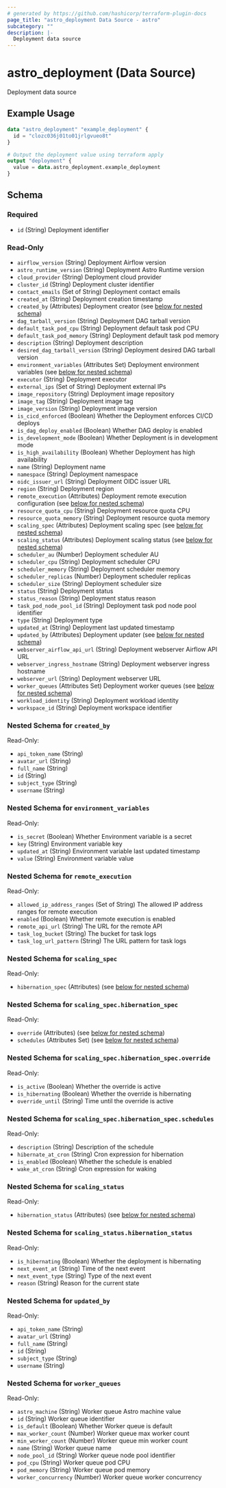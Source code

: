 ```yaml
---
# generated by https://github.com/hashicorp/terraform-plugin-docs
page_title: "astro_deployment Data Source - astro"
subcategory: ""
description: |-
  Deployment data source
---
```


# astro_deployment (Data Source)

Deployment data source

## Example Usage

```terraform
data "astro_deployment" "example_deployment" {
  id = "clozc036j01to01jrlgvueo8t"
}

# Output the deployment value using terraform apply
output "deployment" {
  value = data.astro_deployment.example_deployment
}
```

<!-- schema generated by tfplugindocs -->
## Schema

### Required

- `id` (String) Deployment identifier

### Read-Only

- `airflow_version` (String) Deployment Airflow version
- `astro_runtime_version` (String) Deployment Astro Runtime version
- `cloud_provider` (String) Deployment cloud provider
- `cluster_id` (String) Deployment cluster identifier
- `contact_emails` (Set of String) Deployment contact emails
- `created_at` (String) Deployment creation timestamp
- `created_by` (Attributes) Deployment creator (see [below for nested schema](#nestedatt--created_by))
- `dag_tarball_version` (String) Deployment DAG tarball version
- `default_task_pod_cpu` (String) Deployment default task pod CPU
- `default_task_pod_memory` (String) Deployment default task pod memory
- `description` (String) Deployment description
- `desired_dag_tarball_version` (String) Deployment desired DAG tarball version
- `environment_variables` (Attributes Set) Deployment environment variables (see [below for nested schema](#nestedatt--environment_variables))
- `executor` (String) Deployment executor
- `external_ips` (Set of String) Deployment external IPs
- `image_repository` (String) Deployment image repository
- `image_tag` (String) Deployment image tag
- `image_version` (String) Deployment image version
- `is_cicd_enforced` (Boolean) Whether the Deployment enforces CI/CD deploys
- `is_dag_deploy_enabled` (Boolean) Whether DAG deploy is enabled
- `is_development_mode` (Boolean) Whether Deployment is in development mode
- `is_high_availability` (Boolean) Whether Deployment has high availability
- `name` (String) Deployment name
- `namespace` (String) Deployment namespace
- `oidc_issuer_url` (String) Deployment OIDC issuer URL
- `region` (String) Deployment region
- `remote_execution` (Attributes) Deployment remote execution configuration (see [below for nested schema](#nestedatt--remote_execution))
- `resource_quota_cpu` (String) Deployment resource quota CPU
- `resource_quota_memory` (String) Deployment resource quota memory
- `scaling_spec` (Attributes) Deployment scaling spec (see [below for nested schema](#nestedatt--scaling_spec))
- `scaling_status` (Attributes) Deployment scaling status (see [below for nested schema](#nestedatt--scaling_status))
- `scheduler_au` (Number) Deployment scheduler AU
- `scheduler_cpu` (String) Deployment scheduler CPU
- `scheduler_memory` (String) Deployment scheduler memory
- `scheduler_replicas` (Number) Deployment scheduler replicas
- `scheduler_size` (String) Deployment scheduler size
- `status` (String) Deployment status
- `status_reason` (String) Deployment status reason
- `task_pod_node_pool_id` (String) Deployment task pod node pool identifier
- `type` (String) Deployment type
- `updated_at` (String) Deployment last updated timestamp
- `updated_by` (Attributes) Deployment updater (see [below for nested schema](#nestedatt--updated_by))
- `webserver_airflow_api_url` (String) Deployment webserver Airflow API URL
- `webserver_ingress_hostname` (String) Deployment webserver ingress hostname
- `webserver_url` (String) Deployment webserver URL
- `worker_queues` (Attributes Set) Deployment worker queues (see [below for nested schema](#nestedatt--worker_queues))
- `workload_identity` (String) Deployment workload identity
- `workspace_id` (String) Deployment workspace identifier

<a id="nestedatt--created_by"></a>
### Nested Schema for `created_by`

Read-Only:

- `api_token_name` (String)
- `avatar_url` (String)
- `full_name` (String)
- `id` (String)
- `subject_type` (String)
- `username` (String)


<a id="nestedatt--environment_variables"></a>
### Nested Schema for `environment_variables`

Read-Only:

- `is_secret` (Boolean) Whether Environment variable is a secret
- `key` (String) Environment variable key
- `updated_at` (String) Environment variable last updated timestamp
- `value` (String) Environment variable value


<a id="nestedatt--remote_execution"></a>
### Nested Schema for `remote_execution`

Read-Only:

- `allowed_ip_address_ranges` (Set of String) The allowed IP address ranges for remote execution
- `enabled` (Boolean) Whether remote execution is enabled
- `remote_api_url` (String) The URL for the remote API
- `task_log_bucket` (String) The bucket for task logs
- `task_log_url_pattern` (String) The URL pattern for task logs


<a id="nestedatt--scaling_spec"></a>
### Nested Schema for `scaling_spec`

Read-Only:

- `hibernation_spec` (Attributes) (see [below for nested schema](#nestedatt--scaling_spec--hibernation_spec))

<a id="nestedatt--scaling_spec--hibernation_spec"></a>
### Nested Schema for `scaling_spec.hibernation_spec`

Read-Only:

- `override` (Attributes) (see [below for nested schema](#nestedatt--scaling_spec--hibernation_spec--override))
- `schedules` (Attributes Set) (see [below for nested schema](#nestedatt--scaling_spec--hibernation_spec--schedules))

<a id="nestedatt--scaling_spec--hibernation_spec--override"></a>
### Nested Schema for `scaling_spec.hibernation_spec.override`

Read-Only:

- `is_active` (Boolean) Whether the override is active
- `is_hibernating` (Boolean) Whether the override is hibernating
- `override_until` (String) Time until the override is active


<a id="nestedatt--scaling_spec--hibernation_spec--schedules"></a>
### Nested Schema for `scaling_spec.hibernation_spec.schedules`

Read-Only:

- `description` (String) Description of the schedule
- `hibernate_at_cron` (String) Cron expression for hibernation
- `is_enabled` (Boolean) Whether the schedule is enabled
- `wake_at_cron` (String) Cron expression for waking




<a id="nestedatt--scaling_status"></a>
### Nested Schema for `scaling_status`

Read-Only:

- `hibernation_status` (Attributes) (see [below for nested schema](#nestedatt--scaling_status--hibernation_status))

<a id="nestedatt--scaling_status--hibernation_status"></a>
### Nested Schema for `scaling_status.hibernation_status`

Read-Only:

- `is_hibernating` (Boolean) Whether the deployment is hibernating
- `next_event_at` (String) Time of the next event
- `next_event_type` (String) Type of the next event
- `reason` (String) Reason for the current state



<a id="nestedatt--updated_by"></a>
### Nested Schema for `updated_by`

Read-Only:

- `api_token_name` (String)
- `avatar_url` (String)
- `full_name` (String)
- `id` (String)
- `subject_type` (String)
- `username` (String)


<a id="nestedatt--worker_queues"></a>
### Nested Schema for `worker_queues`

Read-Only:

- `astro_machine` (String) Worker queue Astro machine value
- `id` (String) Worker queue identifier
- `is_default` (Boolean) Whether Worker queue is default
- `max_worker_count` (Number) Worker queue max worker count
- `min_worker_count` (Number) Worker queue min worker count
- `name` (String) Worker queue name
- `node_pool_id` (String) Worker queue node pool identifier
- `pod_cpu` (String) Worker queue pod CPU
- `pod_memory` (String) Worker queue pod memory
- `worker_concurrency` (Number) Worker queue worker concurrency
